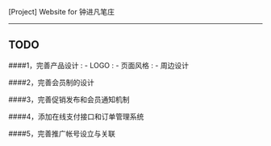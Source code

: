 [Project] Website for 钟进凡笔庄

----------
TODO
----------
####1，完善产品设计
 :   - LOGO
 :   - 页面风格
 :   - 周边设计

####2，完善会员制的设计

####3，完善促销发布和会员通知机制

####4，添加在线支付接口和订单管理系统

####5，完善推广帐号设立与关联
